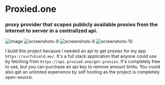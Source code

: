# Proxied.one 
### proxy provider that scapes publicly available proxies from the internet to server in a centralized api.

![image](https://github.com/user-attachments/assets/513be87e-3b87-4e53-9ba7-e681e425bcee)
![screenshots-9](https://github.com/user-attachments/assets/cb5d9c9e-4f81-421c-a8b1-b5e77718aef5)
![screenshots-8](https://github.com/user-attachments/assets/28e4e63b-757b-4772-a5d1-f0f90a362499)
![screenshots-10](https://github.com/user-attachments/assets/a2cf6820-2677-4b13-8797-0c9db205591b)

I build this project because I needed an api to get proxies for my app ```https://surfshield.me/```.
It's a full stack application that anyone could use by fetching from ```https://api.proxied.one/get-proxies```.
It's completely free to use, but you can purchase an api key to remove amount limits. You could also get an unlimted experience by self hosting as the project is completely open-source.
